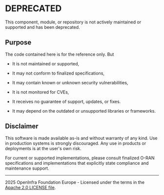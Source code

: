 # DEPRECATED

This component, module, or repository is not actively maintained or supported and has been deprecated.

## Purpose
The code contained here is for the reference only. But

* It is not maintained or supported,

* It may not conform to finalized specifications,

* It may contain known or unknown security vulnerabilities,

* It is not monitored for CVEs,

* It receives no guarantee of support, updates, or fixes.

* It may depend on the outdated or unsupported libraries or frameworks.

## Disclaimer
This software is made available as-is and without warranty of any kind.
Use in production systems is strongly discouraged.
Any use in products or deployments is at the user's own risk.

For current or supported implementations, please consult finalized O-RAN specifications and implementations that explicitly state compliance and maintenance support.

---
2025 OpenInfra Foundation Europe - Licensed under the terms in the [Apache 2.0 LICENSE file](LICENSE.txt).